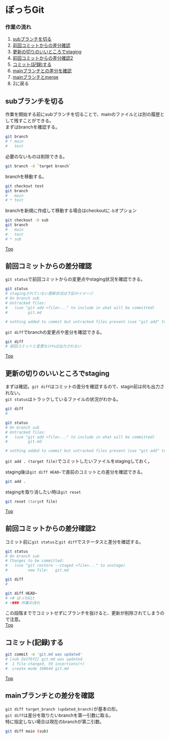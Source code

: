 # ぼっちGit
### 作業の流れ  
1. [subブランチを切る](#subブランチを切る)
2. [前回コミットからの差分確認](#前回コミットからの差分確認)
3. [更新の切りのいいところでstaging](#更新の切りのいいところでstaging)
4. [前回コミットからの差分確認2](#前回コミットからの差分確認2)
5. [コミット(記録)する](#コミット(記録)する)
6. [mainブランチとの差分を確認](#mainブランチとの差分を確認)
7. [mainブランチとmerge](#mainブランチとmerge)
8. 2に戻る

## subブランチを切る
作業を開始する前にsubブランチを切ることで、mainのファイルとは別の履歴として残すことができる。  
まずはbranchを確認する。
```sh
git branch
# * main
#   test
```
必要のないものは削除できる。
```sh
git branch -d `target branch`
```
branchを移動する。
```sh
git checkout test
git branch
#   main
# * test
```
branchを新規に作成して移動する場合はcheckoutに`-b`オプション
```sh
git checkout -b sub
git branch
#   main
#   test
# * sub
```
[Top](#作業の流れ)
## 前回コミットからの差分確認 
`git status`で前回コミットからの変更点やstaging状況を確認できる。   
```sh
git status
# stagingされていない更新状況は下記のイメージ
# On branch sub
# Untracked files:
#   (use "git add <file>..." to include in what will be committed)
#         git.md

# nothing added to commit but untracked files present (use "git add" to track)
```
`git diff`でbranchの変更点や差分を確認できる。
```sh
git diff
# 前回コミットと変更なければ出力されない
```
[Top](#作業の流れ)

## 更新の切りのいいところでstaging 
まずは確認。`git diff`はコミットの差分を確認するので、stagin前は何も出力されない。  
`git status`はトラックしているファイルの状況がわかる。
```sh
git diff
#

git status
# On branch sub
# Untracked files:
#   (use "git add <file>..." to include in what will be committed)
#         git.md

# nothing added to commit but untracked files present (use "git add" to track)
```
`git add . (target file)`でコミットしたいファイルをstagingしておく。


staging後は`git diff HEAD~`で直前のコミットとの差分を確認できる。
```sh
git add .
```
stagingを取り消したい時は`git reset`
```zsh
git reset (target file)
```
[Top](#作業の流れ)
## 前回コミットからの差分確認2

コミット前に`git status`と`git diff`でステータスと差分を確認する。
```sh
git status
# On branch sub
# Changes to be committed:
#   (use "git restore --staged <file>..." to unstage)
#         new file:   git.md

git diff
#

git diff HEAD~
# +# ぼっちGit
# +### 作業の流れ  

```
この段階まででコミットせずにブランチを抜けると、更新が削除されてしまうので注意。  
[Top](#作業の流れ)

## コミット(記録)する
```sh
git commit -m 'git.md was updated'
# [sub 2e1fbf2] git.md was updated
#  1 file changed, 59 insertions(+)
#  create mode 100644 git.md
```


[Top](#作業の流れ)

## mainブランチとの差分を確認
`git diff target_branch (updated_branch)`が基本の形。  
`git diff`は差分を取りたいbranchを第一引数に取る。  
特に指定しない場合は現在のbranchが第二引数。
```sh
git diff main (sub)
```